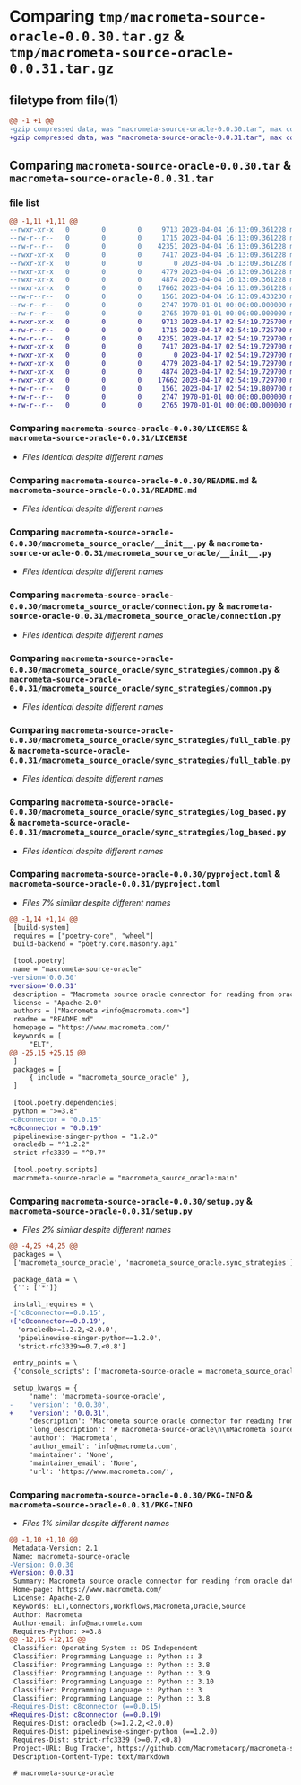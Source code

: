 # Comparing `tmp/macrometa-source-oracle-0.0.30.tar.gz` & `tmp/macrometa-source-oracle-0.0.31.tar.gz`

## filetype from file(1)

```diff
@@ -1 +1 @@
-gzip compressed data, was "macrometa-source-oracle-0.0.30.tar", max compression
+gzip compressed data, was "macrometa-source-oracle-0.0.31.tar", max compression
```

## Comparing `macrometa-source-oracle-0.0.30.tar` & `macrometa-source-oracle-0.0.31.tar`

### file list

```diff
@@ -1,11 +1,11 @@
--rwxr-xr-x   0        0        0     9713 2023-04-04 16:13:09.361228 macrometa-source-oracle-0.0.30/LICENSE
--rw-r--r--   0        0        0     1715 2023-04-04 16:13:09.361228 macrometa-source-oracle-0.0.30/README.md
--rw-r--r--   0        0        0    42351 2023-04-04 16:13:09.361228 macrometa-source-oracle-0.0.30/macrometa_source_oracle/__init__.py
--rwxr-xr-x   0        0        0     7417 2023-04-04 16:13:09.361228 macrometa-source-oracle-0.0.30/macrometa_source_oracle/connection.py
--rwxr-xr-x   0        0        0        0 2023-04-04 16:13:09.361228 macrometa-source-oracle-0.0.30/macrometa_source_oracle/sync_strategies/__init__.py
--rwxr-xr-x   0        0        0     4779 2023-04-04 16:13:09.361228 macrometa-source-oracle-0.0.30/macrometa_source_oracle/sync_strategies/common.py
--rwxr-xr-x   0        0        0     4874 2023-04-04 16:13:09.361228 macrometa-source-oracle-0.0.30/macrometa_source_oracle/sync_strategies/full_table.py
--rwxr-xr-x   0        0        0    17662 2023-04-04 16:13:09.361228 macrometa-source-oracle-0.0.30/macrometa_source_oracle/sync_strategies/log_based.py
--rw-r--r--   0        0        0     1561 2023-04-04 16:13:09.433230 macrometa-source-oracle-0.0.30/pyproject.toml
--rw-r--r--   0        0        0     2747 1970-01-01 00:00:00.000000 macrometa-source-oracle-0.0.30/setup.py
--rw-r--r--   0        0        0     2765 1970-01-01 00:00:00.000000 macrometa-source-oracle-0.0.30/PKG-INFO
+-rwxr-xr-x   0        0        0     9713 2023-04-17 02:54:19.725700 macrometa-source-oracle-0.0.31/LICENSE
+-rw-r--r--   0        0        0     1715 2023-04-17 02:54:19.725700 macrometa-source-oracle-0.0.31/README.md
+-rw-r--r--   0        0        0    42351 2023-04-17 02:54:19.729700 macrometa-source-oracle-0.0.31/macrometa_source_oracle/__init__.py
+-rwxr-xr-x   0        0        0     7417 2023-04-17 02:54:19.729700 macrometa-source-oracle-0.0.31/macrometa_source_oracle/connection.py
+-rwxr-xr-x   0        0        0        0 2023-04-17 02:54:19.729700 macrometa-source-oracle-0.0.31/macrometa_source_oracle/sync_strategies/__init__.py
+-rwxr-xr-x   0        0        0     4779 2023-04-17 02:54:19.729700 macrometa-source-oracle-0.0.31/macrometa_source_oracle/sync_strategies/common.py
+-rwxr-xr-x   0        0        0     4874 2023-04-17 02:54:19.729700 macrometa-source-oracle-0.0.31/macrometa_source_oracle/sync_strategies/full_table.py
+-rwxr-xr-x   0        0        0    17662 2023-04-17 02:54:19.729700 macrometa-source-oracle-0.0.31/macrometa_source_oracle/sync_strategies/log_based.py
+-rw-r--r--   0        0        0     1561 2023-04-17 02:54:19.809700 macrometa-source-oracle-0.0.31/pyproject.toml
+-rw-r--r--   0        0        0     2747 1970-01-01 00:00:00.000000 macrometa-source-oracle-0.0.31/setup.py
+-rw-r--r--   0        0        0     2765 1970-01-01 00:00:00.000000 macrometa-source-oracle-0.0.31/PKG-INFO
```

### Comparing `macrometa-source-oracle-0.0.30/LICENSE` & `macrometa-source-oracle-0.0.31/LICENSE`

 * *Files identical despite different names*

### Comparing `macrometa-source-oracle-0.0.30/README.md` & `macrometa-source-oracle-0.0.31/README.md`

 * *Files identical despite different names*

### Comparing `macrometa-source-oracle-0.0.30/macrometa_source_oracle/__init__.py` & `macrometa-source-oracle-0.0.31/macrometa_source_oracle/__init__.py`

 * *Files identical despite different names*

### Comparing `macrometa-source-oracle-0.0.30/macrometa_source_oracle/connection.py` & `macrometa-source-oracle-0.0.31/macrometa_source_oracle/connection.py`

 * *Files identical despite different names*

### Comparing `macrometa-source-oracle-0.0.30/macrometa_source_oracle/sync_strategies/common.py` & `macrometa-source-oracle-0.0.31/macrometa_source_oracle/sync_strategies/common.py`

 * *Files identical despite different names*

### Comparing `macrometa-source-oracle-0.0.30/macrometa_source_oracle/sync_strategies/full_table.py` & `macrometa-source-oracle-0.0.31/macrometa_source_oracle/sync_strategies/full_table.py`

 * *Files identical despite different names*

### Comparing `macrometa-source-oracle-0.0.30/macrometa_source_oracle/sync_strategies/log_based.py` & `macrometa-source-oracle-0.0.31/macrometa_source_oracle/sync_strategies/log_based.py`

 * *Files identical despite different names*

### Comparing `macrometa-source-oracle-0.0.30/pyproject.toml` & `macrometa-source-oracle-0.0.31/pyproject.toml`

 * *Files 7% similar despite different names*

```diff
@@ -1,14 +1,14 @@
 [build-system]
 requires = ["poetry-core", "wheel"]
 build-backend = "poetry.core.masonry.api"
 
 [tool.poetry]
 name = "macrometa-source-oracle"
-version='0.0.30'
+version='0.0.31'
 description = "Macrometa source oracle connector for reading from oracle databases."
 license = "Apache-2.0"
 authors = ["Macrometa <info@macrometa.com>"]
 readme = "README.md"
 homepage = "https://www.macrometa.com/"
 keywords = [
     "ELT",
@@ -25,15 +25,15 @@
 ]
 packages = [
     { include = "macrometa_source_oracle" },
 ]
 
 [tool.poetry.dependencies]
 python = ">=3.8"
-c8connector = "0.0.15"
+c8connector = "0.0.19"
 pipelinewise-singer-python = "1.2.0"
 oracledb = "^1.2.2"
 strict-rfc3339 = "^0.7"
 
 [tool.poetry.scripts]
 macrometa-source-oracle = "macrometa_source_oracle:main"
```

### Comparing `macrometa-source-oracle-0.0.30/setup.py` & `macrometa-source-oracle-0.0.31/setup.py`

 * *Files 2% similar despite different names*

```diff
@@ -4,25 +4,25 @@
 packages = \
 ['macrometa_source_oracle', 'macrometa_source_oracle.sync_strategies']
 
 package_data = \
 {'': ['*']}
 
 install_requires = \
-['c8connector==0.0.15',
+['c8connector==0.0.19',
  'oracledb>=1.2.2,<2.0.0',
  'pipelinewise-singer-python==1.2.0',
  'strict-rfc3339>=0.7,<0.8']
 
 entry_points = \
 {'console_scripts': ['macrometa-source-oracle = macrometa_source_oracle:main']}
 
 setup_kwargs = {
     'name': 'macrometa-source-oracle',
-    'version': '0.0.30',
+    'version': '0.0.31',
     'description': 'Macrometa source oracle connector for reading from oracle databases.',
     'long_description': '# macrometa-source-oracle\n\nMacrometa source connector that extracts data from a [Oracle](https://www.oracle.com/database/) database and produces JSON-formatted data following the [Singer spec](https://github.com/singer-io/getting-started/blob/master/docs/SPEC.md).\n\n## How to use it\n\n### Install and Run\n\nFirst, make sure Python 3 is installed on your system or follow these\ninstallation instructions for [Mac](http://docs.python-guide.org/en/latest/starting/install3/osx/) or\n[Ubuntu](https://www.digitalocean.com/community/tutorials/how-to-install-python-3-and-set-up-a-local-programming-environment-on-ubuntu-16-04).\n\n\nIt\'s recommended to use a virtualenv:\n\n```bash\n  python3 -m venv venv\n  pip install macrometa-source-oracle\n```\n\nor from source using,\n1. Install poetry using https://python-poetry.org/docs/#installation\n2. Run \n    ```bash\n    poetry build\n    pip install dist/macrometa_source_oracle-<version>*.whl\n    ```\n\n### Configuration\n\nRunning the the macrometa source connector independently requires a `config.json` file. \n\nExample configuration:\n\n```json\n{\n  "host": "dev.oracledb.io",\n  "port": 1521,\n  "user": "C##HELLO",\n  "password": "password",\n  "service_name": "ORCLCDB",\n  "filter_schema": "C##HELLO",\n  "filter_table": "CUSTOMERS",\n  "default_replication_method": "LOG_BASED",\n  "pdb_name": "ORCLPDB1",\n  "multitenant": true,\n  "scn_window_size": 10\n}\n```\n\nYou can run a discover run using the previous `config.json` file to acquire all the tables definition\n \n```\nmacrometa-source-oracle --config /tmp/config.json --discover >> /tmp/catalog.json\n```\n\nThen use the catalog.json to run a full export:\n\n```\nmacrometa-source-oracle --config /tmp/config.json --catalog /tmp/catalog.json\n```\n\n',
     'author': 'Macrometa',
     'author_email': 'info@macrometa.com',
     'maintainer': 'None',
     'maintainer_email': 'None',
     'url': 'https://www.macrometa.com/',
```

### Comparing `macrometa-source-oracle-0.0.30/PKG-INFO` & `macrometa-source-oracle-0.0.31/PKG-INFO`

 * *Files 1% similar despite different names*

```diff
@@ -1,10 +1,10 @@
 Metadata-Version: 2.1
 Name: macrometa-source-oracle
-Version: 0.0.30
+Version: 0.0.31
 Summary: Macrometa source oracle connector for reading from oracle databases.
 Home-page: https://www.macrometa.com/
 License: Apache-2.0
 Keywords: ELT,Connectors,Workflows,Macrometa,Oracle,Source
 Author: Macrometa
 Author-email: info@macrometa.com
 Requires-Python: >=3.8
@@ -12,15 +12,15 @@
 Classifier: Operating System :: OS Independent
 Classifier: Programming Language :: Python :: 3
 Classifier: Programming Language :: Python :: 3.8
 Classifier: Programming Language :: Python :: 3.9
 Classifier: Programming Language :: Python :: 3.10
 Classifier: Programming Language :: Python :: 3
 Classifier: Programming Language :: Python :: 3.8
-Requires-Dist: c8connector (==0.0.15)
+Requires-Dist: c8connector (==0.0.19)
 Requires-Dist: oracledb (>=1.2.2,<2.0.0)
 Requires-Dist: pipelinewise-singer-python (==1.2.0)
 Requires-Dist: strict-rfc3339 (>=0.7,<0.8)
 Project-URL: Bug Tracker, https://github.com/Macrometacorp/macrometa-source-oracle/issues
 Description-Content-Type: text/markdown
 
 # macrometa-source-oracle
```

